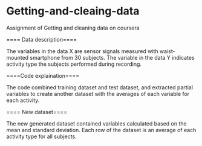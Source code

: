 # Getting-and-cleaing-data
Assignment of Getting and cleaning data on coursera

==== Data description====

The variables in the data X are sensor signals measured with waist-mounted smartphone from 30 subjects. The variable in the data Y indicates activity type the subjects performed during recording.

====Code explaination====

The code combined training dataset and test dataset,  and extracted partial variables to create another dataset with the averages of each variable for each activity.

==== New dataset====

The new generated dataset contained variables calculated based on the mean and standard deviation. Each row of the dataset is an average of each activity type for all subjects.

